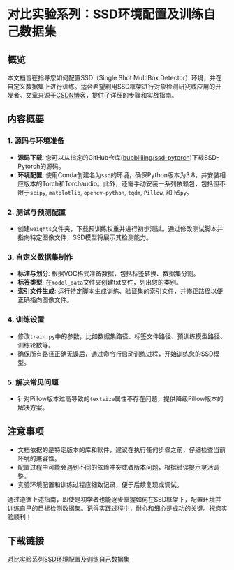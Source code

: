 # 对比实验系列：SSD环境配置及训练自己数据集

## 概览

本文档旨在指导您如何配置SSD（Single Shot MultiBox Detector）环境，并在自定义数据集上进行训练。适合希望利用SSD框架进行对象检测研究或应用的开发者。文章来源于[CSDN博客](https://blog.csdn.net)，提供了详细的步骤和实战指南。

## 内容概要

### 1. 源码与环境准备
- **源码下载**: 您可以从指定的GitHub仓库([bubbliiiing/ssd-pytorch](https://github.com/bubbliiiing/ssd-pytorch))下载SSD-Pytorch的源码。
- **环境配置**: 使用Conda创建名为`ssd`的环境，确保Python版本为3.8，并安装相应版本的Torch和Torchaudio。此外，还需手动安装一系列依赖包，包括但不限于`scipy`, `matplotlib`, `opencv-python`, `tqdm`, `Pillow`, 和 `h5py`。

### 2. 测试与预测配置
- 创建`weights`文件夹，下载预训练权重并进行初步测试。通过修改测试脚本并指向特定图像文件，SSD模型将展示其检测能力。

### 3. 自定义数据集制作
- **标注与划分**: 根据VOC格式准备数据，包括标签转换、数据集分割。
- **标签类型**: 在`model_data`文件夹创建txt文件，列出您的类别。
- **索引文件生成**: 运行特定脚本生成训练、验证集的索引文件，并修正路径以便正确指向图像文件。

### 4. 训练设置
- 修改`train.py`中的参数，比如数据集路径、标签文件路径、预训练模型路径、训练轮数等。
- 确保所有路径正确无误后，通过命令行启动训练进程，开始训练您的SSD模型。

### 5. 解决常见问题
- 针对Pillow版本过高导致的`textsize`属性不存在问题，提供降级Pillow版本的解决方案。

## 注意事项
- 文档依据的是特定版本的库和软件，建议在执行任何步骤之前，仔细检查当前环境的兼容性。
- 配置过程中可能会遇到不同的依赖冲突或者版本问题，根据错误提示灵活调整。
- 实验环境配置和训练过程应细致记录，便于后续复现或调试。

通过遵循上述指南，即使是初学者也能逐步掌握如何在SSD框架下，配置环境并训练自己的目标检测数据集。记得实践过程中，耐心和细心是成功的关键。祝您实验顺利！

## 下载链接

[对比实验系列SSD环境配置及训练自己数据集](https://pan.quark.cn/s/eeccddab5c81)